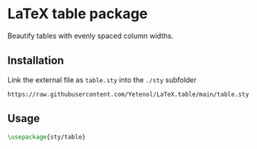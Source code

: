 # LaTeX table package

Beautify tables with evenly spaced column widths.


## Installation

Link the external file as `table.sty` into the `./sty` subfolder

```
https://raw.githubusercontent.com/Yetenol/LaTeX.table/main/table.sty
```


## Usage

```latex
\usepackage{sty/table}
```